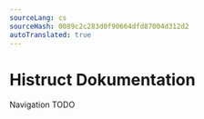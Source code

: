 ```yaml
---
sourceLang: cs
sourceHash: 0089c2c283d0f90664dfd87004d312d2
autoTranslated: true
---
```



# Histruct Dokumentation

Navigation TODO
